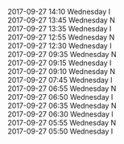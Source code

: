 2017-09-27 14:10 Wednesday  I  
2017-09-27 13:45 Wednesday  N  
2017-09-27 13:35 Wednesday  I  
2017-09-27 12:55 Wednesday  N  
2017-09-27 12:30 Wednesday  I  
2017-09-27 09:35 Wednesday  N  
2017-09-27 09:15 Wednesday  I  
2017-09-27 09:10 Wednesday  N  
2017-09-27 07:45 Wednesday  I  
2017-09-27 06:55 Wednesday  N  
2017-09-27 06:50 Wednesday  I  
2017-09-27 06:35 Wednesday  N  
2017-09-27 06:30 Wednesday  I  
2017-09-27 05:55 Wednesday  N  
2017-09-27 05:50 Wednesday  I  
